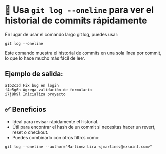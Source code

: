 # 📘 Usa ```git log --oneline``` para ver el historial de commits rápidamente
En lugar de usar el comando largo git log, puedes usar:
```git
git log --oneline
```

Este comando muestra el historial de commits en una sola línea por commit, lo que lo hace mucho más fácil de leer.
## Ejemplo de salida:
```git
a1b2c3d Fix bug en login
f4e5g6h Agrega validación de formulario
i7j8k9l Inicializa proyecto
```

## ✅ Beneficios
- Ideal para revisar rápidamente el historial.
- Útil para encontrar el hash de un commit si necesitas hacer un revert, reset o checkout.
- Puedes combinarlo con otros filtros como:

```git
git log --oneline --author="Martinez Lira <jmartinez@exsoinf.com>"
```
